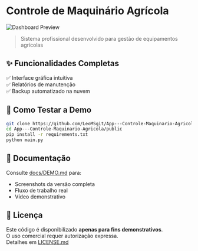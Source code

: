 # Controle de Maquinário Agrícola

![Dashboard Preview](docs/screenshots/dashboard.png)

> Sistema profissional desenvolvido para gestão de equipamentos agrícolas

## ✨ Funcionalidades Completas
✅ Interface gráfica intuitiva  
✅ Relatórios de manutenção  
✅ Backup automatizado na nuvem  

## 🚀 Como Testar a Demo
```bash
git clone https://github.com/LeoMSgit/App---Controle-Maquinario-Agricola.git
cd App---Controle-Maquinario-Agricola/public
pip install -r requirements.txt
python main.py
```

## 📄 Documentação
Consulte [docs/DEMO.md](docs/DEMO.md) para:
- Screenshots da versão completa
- Fluxo de trabalho real
- Vídeo demonstrativo

## 📝 Licença
Este código é disponibilizado **apenas para fins demonstrativos**.  
O uso comercial requer autorização expressa.  
Detalhes em [LICENSE.md](LICENSE.md)